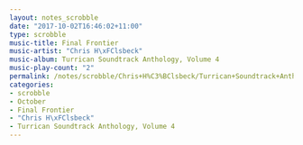 ```yaml
---
layout: notes_scrobble
date: "2017-10-02T16:46:02+11:00"
type: scrobble
music-title: Final Frontier
music-artist: "Chris H\xFClsbeck"
music-album: Turrican Soundtrack Anthology, Volume 4
music-play-count: "2"
permalink: /notes/scrobble/Chris+H%C3%BClsbeck/Turrican+Soundtrack+Anthology%2C+Volume+4/2554994c7a793bd1ef4e9bf788407765f55691b5.html
categories:
- scrobble
- October
- Final Frontier
- "Chris H\xFClsbeck"
- Turrican Soundtrack Anthology, Volume 4
---
```

